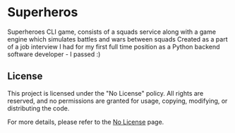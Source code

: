 # Superheros

Superheroes CLI game, consists of a squads service along with a game engine which simulates battles and wars between squads
Created as a part of a job interview I had for my first full time position as a Python backend software developer - I passed :)

## License

This project is licensed under the "No License" policy. All rights are reserved, and no permissions are granted for usage, copying, modifying, or distributing the code.

For more details, please refer to the [No License](https://choosealicense.com/no-permission/) page.

